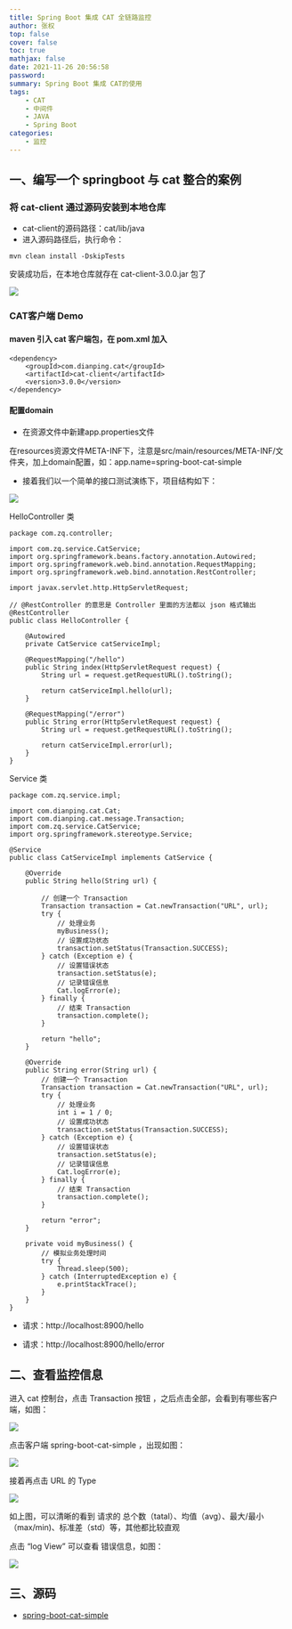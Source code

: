```yaml
---
title: Spring Boot 集成 CAT 全链路监控
author: 张权
top: false
cover: false
toc: true
mathjax: false
date: 2021-11-26 20:56:58
password:
summary: Spring Boot 集成 CAT的使用
tags:
	- CAT
	- 中间件
	- JAVA
	- Spring Boot
categories:
	- 监控
---
```




## 一、编写一个 springboot 与 cat 整合的案例

### 将 cat-client 通过源码安装到本地仓库

* cat-client的源码路径：cat/lib/java
* 进入源码路径后，执行命令：
```
mvn clean install -DskipTests
```

安装成功后，在本地仓库就存在 cat-client-3.0.0.jar 包了

![](https://cdn.jsdelivr.net/gh/dendi875/images/PicGo/cat-10.png)

### CAT客户端 Demo

#### maven 引入 cat 客户端包，在 pom.xml 加入

```
<dependency>
    <groupId>com.dianping.cat</groupId>
    <artifactId>cat-client</artifactId>
    <version>3.0.0</version>
</dependency>
```

#### 配置domain

* 在资源文件中新建app.properties文件

在resources资源文件META-INF下，注意是src/main/resources/META-INF/文件夹，加上domain配置，如：app.name=spring-boot-cat-simple


* 接着我们以一个简单的接口测试演练下，项目结构如下：

![](https://cdn.jsdelivr.net/gh/dendi875/images/PicGo/cat-dashboard-5.png)


HelloController 类

```
package com.zq.controller;

import com.zq.service.CatService;
import org.springframework.beans.factory.annotation.Autowired;
import org.springframework.web.bind.annotation.RequestMapping;
import org.springframework.web.bind.annotation.RestController;

import javax.servlet.http.HttpServletRequest;

// @RestController 的意思是 Controller 里面的方法都以 json 格式输出
@RestController
public class HelloController {

    @Autowired
    private CatService catServiceImpl;

    @RequestMapping("/hello")
    public String index(HttpServletRequest request) {
        String url = request.getRequestURL().toString();

        return catServiceImpl.hello(url);
    }

    @RequestMapping("/error")
    public String error(HttpServletRequest request) {
        String url = request.getRequestURL().toString();

        return catServiceImpl.error(url);
    }
}

```

Service 类
```
package com.zq.service.impl;

import com.dianping.cat.Cat;
import com.dianping.cat.message.Transaction;
import com.zq.service.CatService;
import org.springframework.stereotype.Service;

@Service
public class CatServiceImpl implements CatService {

    @Override
    public String hello(String url) {

        // 创建一个 Transaction
        Transaction transaction = Cat.newTransaction("URL", url);
        try {
            // 处理业务
            myBusiness();
            // 设置成功状态
            transaction.setStatus(Transaction.SUCCESS);
        } catch (Exception e) {
            // 设置错误状态
            transaction.setStatus(e);
            // 记录错误信息
            Cat.logError(e);
        } finally {
            // 结束 Transaction
            transaction.complete();
        }

        return "hello";
    }

    @Override
    public String error(String url) {
        // 创建一个 Transaction
        Transaction transaction = Cat.newTransaction("URL", url);
        try {
            // 处理业务
            int i = 1 / 0;
            // 设置成功状态
            transaction.setStatus(Transaction.SUCCESS);
        } catch (Exception e) {
            // 设置错误状态
            transaction.setStatus(e);
            // 记录错误信息
            Cat.logError(e);
        } finally {
            // 结束 Transaction
            transaction.complete();
        }

        return "error";
    }

    private void myBusiness() {
        // 模拟业务处理时间
        try {
            Thread.sleep(500);
        } catch (InterruptedException e) {
            e.printStackTrace();
        }
    }
}

```

* 请求：http://localhost:8900/hello

* 请求：http://localhost:8900/hello/error


## 二、查看监控信息

进入 cat 控制台，点击 Transaction 按钮 ，之后点击全部，会看到有哪些客户端，如图：

![](https://cdn.jsdelivr.net/gh/dendi875/images/PicGo/cat-dashboard-1.png)


点击客户端 spring-boot-cat-simple ，出现如图：

![](https://cdn.jsdelivr.net/gh/dendi875/images/PicGo/cat-dashboard-2.png)


接着再点击 URL 的 Type 

![](https://cdn.jsdelivr.net/gh/dendi875/images/PicGo/cat-dashboard-3.png)


如上图，可以清晰的看到 请求的 总个数（tatal）、均值（avg）、最大/最小（max/min)、标准差（std）等，其他都比较直观


点击 “log View” 可以查看 错误信息，如图：

![](https://cdn.jsdelivr.net/gh/dendi875/images/PicGo/cat-dashboard-4.png)


## 三、源码

- [spring-boot-cat-simple](https://github.com/dendi875/spring-boot-study/tree/main/spring-boot-cat-simple)